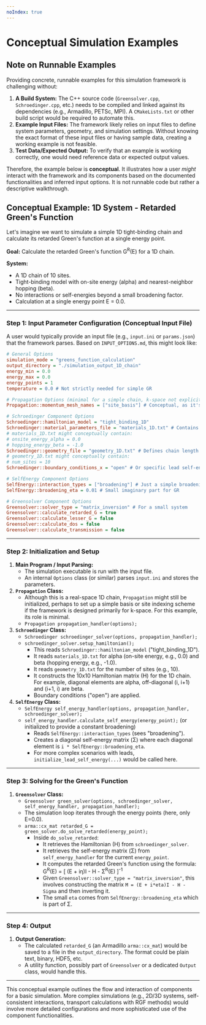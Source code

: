 ```yaml
---
noIndex: true
---
```


# Conceptual Simulation Examples

## Note on Runnable Examples

Providing concrete, runnable examples for this simulation framework is challenging without:

1. **A Build System:** The C++ source code (`Greensolver.cpp`, `Schroedinger.cpp`, etc.) needs to be compiled and linked against its dependencies (e.g., Armadillo, PETSc, MPI). A `CMakeLists.txt` or other build script would be required to automate this.
2. **Example Input Files:** The framework likely relies on input files to define system parameters, geometry, and simulation settings. Without knowing the exact format of these input files or having sample data, creating a working example is not feasible.
3. **Test Data/Expected Output:** To verify that an example is working correctly, one would need reference data or expected output values.

Therefore, the example below is **conceptual**. It illustrates how a user _might_ interact with the framework and its components based on the documented functionalities and inferred input options. It is not runnable code but rather a descriptive walkthrough.

## Conceptual Example: 1D System - Retarded Green's Function

Let's imagine we want to simulate a simple 1D tight-binding chain and calculate its retarded Green's function at a single energy point.

**Goal:** Calculate the retarded Green's function G<sup>R</sup>(E) for a 1D chain.

**System:**

* A 1D chain of 10 sites.
* Tight-binding model with on-site energy (alpha) and nearest-neighbor hopping (beta).
* No interactions or self-energies beyond a small broadening factor.
* Calculation at a single energy point E = 0.0.

***

### Step 1: Input Parameter Configuration (Conceptual Input File)

A user would typically provide an input file (e.g., `input.ini` or `params.json`) that the framework parses. Based on `INPUT_OPTIONS.md`, this might look like:

```ini
# General Options
simulation_mode = "greens_function_calculation"
output_directory = "./simulation_output_1D_chain"
energy_min = 0.0
energy_max = 0.0
energy_points = 1
temperature = 0.0 # Not strictly needed for simple GR

# Propagation Options (minimal for a simple chain, k-space not explicitly used here)
Propagation::momentum_mesh_names = ["site_basis"] # Conceptual, as it's real space

# Schroedinger Component Options
Schroedinger::hamiltonian_model = "tight_binding_1D"
Schroedinger::material_parameters_file = "materials_1D.txt" # Contains alpha, beta
# materials_1D.txt might conceptually contain:
# onsite_energy_alpha = 0.0
# hopping_energy_beta = -1.0
Schroedinger::geometry_file = "geometry_1D.txt" # Defines chain length
# geometry_1D.txt might conceptually contain:
# num_sites = 10
Schroedinger::boundary_conditions_x = "open" # Or specific lead self-energies

# SelfEnergy Component Options
SelfEnergy::interaction_types = ["broadening"] # Just a simple broadening
SelfEnergy::broadening_eta = 0.01 # Small imaginary part for GR

# Greensolver Component Options
Greensolver::solver_type = "matrix_inversion" # For a small system
Greensolver::calculate_retarded_G = true
Greensolver::calculate_lesser_G = false
Greensolver::calculate_dos = false
Greensolver::calculate_transmission = false
```

***

### Step 2: Initialization and Setup

1. **Main Program / Input Parsing:**
   * The simulation executable is run with the input file.
   * An internal `Options` class (or similar) parses `input.ini` and stores the parameters.
2. **`Propagation` Class:**
   * Although this is a real-space 1D chain, `Propagation` might still be initialized, perhaps to set up a simple basis or site indexing scheme if the framework is designed primarily for k-space. For this example, its role is minimal.
   * `Propagation propagation_handler(options);`
3. **`Schroedinger` Class:**
   * `Schroedinger schroedinger_solver(options, propagation_handler);`
   * `schroedinger_solver.setup_hamiltonian();`
     * This reads `Schroedinger::hamiltonian_model` ("tight\_binding\_1D").
     * It reads `materials_1D.txt` for alpha (on-site energy, e.g., 0.0) and beta (hopping energy, e.g., -1.0).
     * It reads `geometry_1D.txt` for the number of sites (e.g., 10).
     * It constructs the 10x10 Hamiltonian matrix (H) for the 1D chain. For example, diagonal elements are alpha, off-diagonal (i, i+1) and (i+1, i) are beta.
     * Boundary conditions ("open") are applied.
4. **`SelfEnergy` Class:**
   * `SelfEnergy self_energy_handler(options, propagation_handler, schroedinger_solver);`
   * `self_energy_handler.calculate_self_energy(energy_point);` (or initialized to provide a constant broadening)
     * Reads `SelfEnergy::interaction_types` (sees "broadening").
     * Creates a diagonal self-energy matrix (Σ) where each diagonal element is `i * SelfEnergy::broadening_eta`.
     * For more complex scenarios with leads, `initialize_lead_self_energy(...)` would be called here.

***

### Step 3: Solving for the Green's Function

1. **`Greensolver` Class:**
   * `Greensolver green_solver(options, schroedinger_solver, self_energy_handler, propagation_handler);`
   * The simulation loop iterates through the energy points (here, only E=0.0).
   * `arma::cx_mat retarded_G = green_solver.do_solve_retarded(energy_point);`
     * Inside `do_solve_retarded`:
       * It retrieves the Hamiltonian (H) from `schroedinger_solver`.
       * It retrieves the self-energy matrix (Σ) from `self_energy_handler` for the current `energy_point`.
       * It computes the retarded Green's function using the formula:\
         G<sup>R</sup>(E) = \[ (E + iη)I - H - Σ<sup>R</sup>(E) ]<sup>-1</sup>
       * Given `Greensolver::solver_type = "matrix_inversion"`, this involves constructing the matrix `M = (E + i*eta)I - H - Sigma` and then inverting it.
       * The small `eta` comes from `SelfEnergy::broadening_eta` which is part of Σ.

***

### Step 4: Output

1. **Output Generation:**
   * The calculated `retarded_G` (an Armadillo `arma::cx_mat`) would be saved to a file in the `output_directory`. The format could be plain text, binary, HDF5, etc.
   * A utility function, possibly part of `Greensolver` or a dedicated `Output` class, would handle this.

***

This conceptual example outlines the flow and interaction of components for a basic simulation. More complex simulations (e.g., 2D/3D systems, self-consistent interactions, transport calculations with RGF methods) would involve more detailed configurations and more sophisticated use of the component functionalities.
